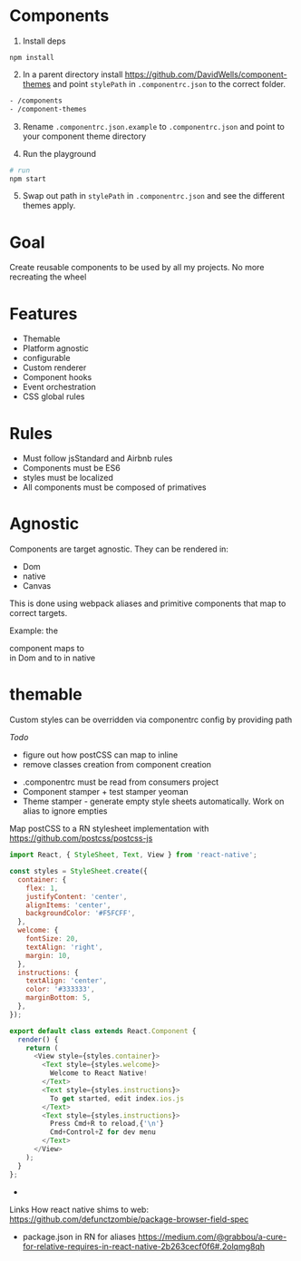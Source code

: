 # Components

1. Install deps

  ```
  npm install
  ```

2. In a parent directory install https://github.com/DavidWells/component-themes and point `stylePath` in `.componentrc.json` to the correct folder.

  ```bash
  - /components
  - /component-themes
  ```

3. Rename `.componentrc.json.example` to `.componentrc.json` and point to your component theme directory


4. Run the playground

  ```bash
  # run
  npm start
  ```

5. Swap out path in `stylePath` in `.componentrc.json` and see the different themes apply.


# Goal
Create reusable components to be used by all my projects. No more recreating the wheel

# Features

* Themable
* Platform agnostic
* configurable
* Custom renderer
* Component hooks
* Event orchestration
* CSS global rules

# Rules
* Must follow jsStandard and Airbnb rules
* Components must be ES6
* styles must be localized
* All components must be composed of primatives

# Agnostic
Components are target agnostic. They can be rendered in:
- Dom
- native
- Canvas

This is done using webpack aliases and primitive components that map to correct targets.

Example: the <Div> component maps to <div> in Dom and to <view> in native

# themable

Custom styles can be overridden via componentrc config by providing path

*Todo*
- figure out how postCSS can map to inline
- remove classes creation from component creation
* .componentrc must be read from consumers project
* Component stamper + test stamper yeoman
* Theme stamper - generate empty style sheets automatically. Work on alias to ignore empties

Map postCSS to a RN stylesheet implementation with https://github.com/postcss/postcss-js

```js
import React, { StyleSheet, Text, View } from 'react-native';

const styles = StyleSheet.create({
  container: {
    flex: 1,
    justifyContent: 'center',
    alignItems: 'center',
    backgroundColor: '#F5FCFF',
  },
  welcome: {
    fontSize: 20,
    textAlign: 'right',
    margin: 10,
  },
  instructions: {
    textAlign: 'center',
    color: '#333333',
    marginBottom: 5,
  },
});

export default class extends React.Component {
  render() {
    return (
      <View style={styles.container}>
        <Text style={styles.welcome}>
          Welcome to React Native!
        </Text>
        <Text style={styles.instructions}>
          To get started, edit index.ios.js
        </Text>
        <Text style={styles.instructions}>
          Press Cmd+R to reload,{'\n'}
          Cmd+Control+Z for dev menu
        </Text>
      </View>
    );
  }
};

```

*

Links
How react native shims to web: https://github.com/defunctzombie/package-browser-field-spec
- package.json in RN for aliases https://medium.com/@grabbou/a-cure-for-relative-requires-in-react-native-2b263cecf0f6#.2olqmg8qh
